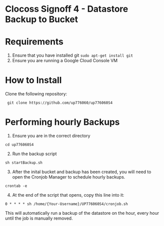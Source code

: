 # Clocoss Signoff 4 - Datastore Backup to Bucket

# Requirements

1) Ensure that you have installed git
```sudo apt-get install git```
2) Ensure you are running a Google Cloud Console VM 

# How to Install

Clone the following repository:

``` git clone https://github.com/up776060/up776060S4```

# Performing hourly Backups

1) Ensure you are in the correct directory

``` cd up776060S4 ```

2) Run the backup script

``` sh startBackup.sh ```

3) After the inital bucket and backup has been created, you will need to open the Cronjob Manager to schedule hourly backups.

```crontab -e```

4) At the end of the script that opens, copy this line into it:

```0 * * * * sh /home/{Your-Username}/UP776060S4/cronjob.sh```

This will automatically run a backup of the datastore on the hour, every hour until the job is manually removed.